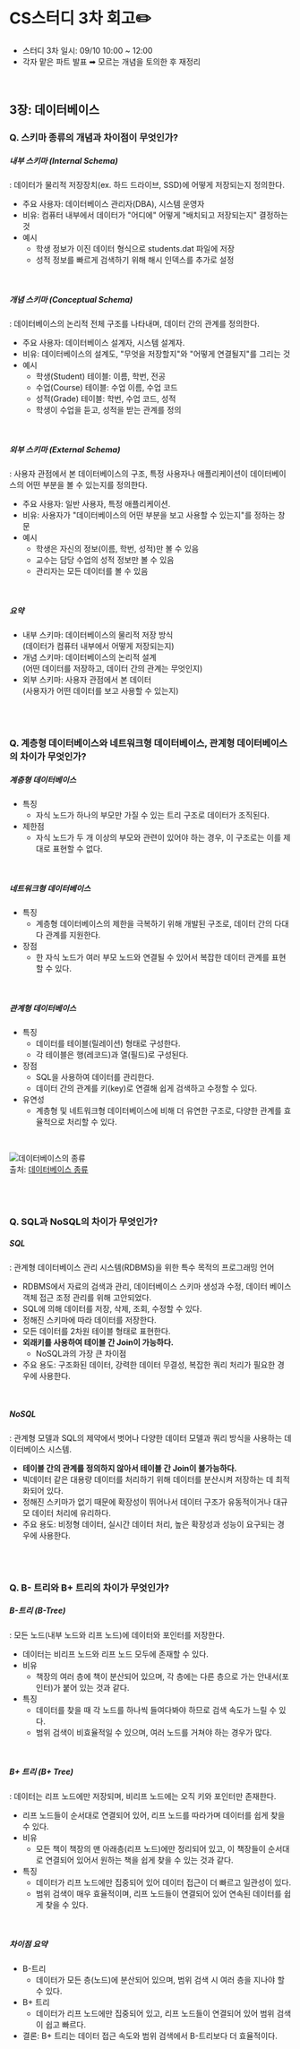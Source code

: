 # CS스터디 3차 회고✏️
- 스터디 3차 일시: 09/10 10:00 ~ 12:00
- 각자 맡은 파트 발표 ➡︎ 모르는 개념을 토의한 후 재정리

<br/>

## 3장: 데이터베이스

### Q. 스키마 종류의 개념과 차이점이 무엇인가?
##### 내부 스키마 (Internal Schema)
: 데이터가 물리적 저장장치(ex. 하드 드라이브, SSD)에 어떻게 저장되는지 정의한다.
- 주요 사용자: 데이터베이스 관리자(DBA), 시스템 운영자
- 비유: 컴퓨터 내부에서 데이터가 "어디에" 어떻게 "배치되고 저장되는지" 결정하는 것
- 예시
  - 학생 정보가 이진 데이터 형식으로 students.dat 파일에 저장
  - 성적 정보를 빠르게 검색하기 위해 해시 인덱스를 추가로 설정

<br/>

##### 개념 스키마 (Conceptual Schema)
: 데이터베이스의 논리적 전체 구조를 나타내며, 데이터 간의 관계를 정의한다.
- 주요 사용자: 데이터베이스 설계자, 시스템 설계자.
- 비유: 데이터베이스의 설계도, "무엇을 저장할지"와 "어떻게 연결될지"를 그리는 것
- 예시
  - 학생(Student) 테이블: 이름, 학번, 전공
  - 수업(Course) 테이블: 수업 이름, 수업 코드
  - 성적(Grade) 테이블: 학번, 수업 코드, 성적
  - 학생이 수업을 듣고, 성적을 받는 관계를 정의

<br/>

##### 외부 스키마 (External Schema)
: 사용자 관점에서 본 데이터베이스의 구조, 특정 사용자나 애플리케이션이 데이터베이스의 어떤 부분을 볼 수 있는지를 정의한다.
- 주요 사용자: 일반 사용자, 특정 애플리케이션.
- 비유: 사용자가 "데이터베이스의 어떤 부분을 보고 사용할 수 있는지"를 정하는 창문
- 예시
  - 학생은 자신의 정보(이름, 학번, 성적)만 볼 수 있음
  - 교수는 담당 수업의 성적 정보만 볼 수 있음
  - 관리자는 모든 데이터를 볼 수 있음

<br/>

##### 요약
- 내부 스키마: 데이터베이스의 물리적 저장 방식 <br/>
(데이터가 컴퓨터 내부에서 어떻게 저장되는지)
- 개념 스키마: 데이터베이스의 논리적 설계 <br/>
(어떤 데이터를 저장하고, 데이터 간의 관계는 무엇인지)
- 외부 스키마: 사용자 관점에서 본 데이터 <br/>
(사용자가 어떤 데이터를 보고 사용할 수 있는지)


<br/><br/>

### Q. 계층형 데이터베이스와 네트워크형 데이터베이스, 관계형 데이터베이스의 차이가 무엇인가?

##### 계층형 데이터베이스
- 특징
  - 자식 노드가 하나의 부모만 가질 수 있는 트리 구조로 데이터가 조직된다.
- 제한점
  - 자식 노드가 두 개 이상의 부모와 관련이 있어야 하는 경우, 이 구조로는 이를 제대로 표현할 수 없다.

<br/>

##### 네트워크형 데이터베이스
- 특징
  - 계층형 데이터베이스의 제한을 극복하기 위해 개발된 구조로, 데이터 간의 다대다 관계를 지원한다.
- 장점 
  - 한 자식 노드가 여러 부모 노드와 연결될 수 있어서 복잡한 데이터 관계를 표현할 수 있다.

<br/>

##### 관계형 데이터베이스
- 특징
  - 데이터를 테이블(릴레이션) 형태로 구성한다.
  - 각 테이블은 행(레코드)과 열(필드)로 구성된다.
- 장점 
  - SQL을 사용하여 데이터를 관리한다.
  - 데이터 간의 관계를 키(key)로 연결해 쉽게 검색하고 수정할 수 있다.
- 유연성 
  - 계층형 및 네트워크형 데이터베이스에 비해 더 유연한 구조로, 다양한 관계를 효율적으로 처리할 수 있다.

<br/>

![데이터베이스의 종류](https://images2.imgbox.com/38/8a/QzcHAbqb_o.png) <br/>
출처: [데이터베이스 종류](https://letsnotgiveup-programming.tistory.com/10)

<br/><br/>

### Q. SQL과 NoSQL의 차이가 무엇인가?

##### SQL
: 관계형 데이터베이스 관리 시스템(RDBMS)을 위한 특수 목적의 프로그래밍 언어
- RDBMS에서 자료의 검색과 관리, 데이터베이스 스키마 생성과 수정, 데이터 베이스 객체 접근 조정 관리를 위해 고안되었다.
- SQL에 의해 데이터를 저장, 삭제, 조회, 수정할 수 있다.
- 정해진 스키마에 따라 데이터를 저장한다.
- 모든 데이터를 2차원 테이블 형태로 표현한다.
- **외래키를 사용하여 테이블 간 Join이 가능하다.**
  - NoSQL과의 가장 큰 차이점
- 주요 용도: 구조화된 데이터, 강력한 데이터 무결성, 복잡한 쿼리 처리가 필요한 경우에 사용한다.

<br/>

##### NoSQL
: 관계형 모델과 SQL의 제약에서 벗어나 다양한 데이터 모델과 쿼리 방식을 사용하는 데이터베이스 시스템.
- **테이블 간의 관계를 정의하지 않아서 테이블 간 Join이 불가능하다.**
- 빅데이터 같은 대용량 데이터를 처리하기 위해 데이터를 분산시켜 저장하는 데 최적화되어 있다.
- 정해진 스키마가 없기 때문에 확장성이 뛰어나서 데이터 구조가 유동적이거나 대규모 데이터 처리에 유리하다.
- 주요 용도: 비정형 데이터, 실시간 데이터 처리, 높은 확장성과 성능이 요구되는 경우에 사용한다.

<br/><br/>

### Q. B- 트리와 B+ 트리의 차이가 무엇인가?

##### B-트리 (B-Tree)
: 모든 노드(내부 노드와 리프 노드)에 데이터와 포인터를 저장한다.
- 데이터는 비리프 노드와 리프 노드 모두에 존재할 수 있다.
- 비유
  - 책장의 여러 층에 책이 분산되어 있으며, 각 층에는 다른 층으로 가는 안내서(포인터)가 붙어 있는 것과 같다.
- 특징
  - 데이터를 찾을 때 각 노드를 하나씩 들여다봐야 하므로 검색 속도가 느릴 수 있다.
  - 범위 검색이 비효율적일 수 있으며, 여러 노드를 거쳐야 하는 경우가 많다.

<br/>

##### B+ 트리 (B+ Tree)
: 데이터는 리프 노드에만 저장되며, 비리프 노드에는 오직 키와 포인터만 존재한다.
- 리프 노드들이 순서대로 연결되어 있어, 리프 노드를 따라가며 데이터를 쉽게 찾을 수 있다.
- 비유
  - 모든 책이 책장의 맨 아래층(리프 노드)에만 정리되어 있고, 이 책장들이 순서대로 연결되어 있어서 원하는 책을 쉽게 찾을 수 있는 것과 같다.
- 특징
  - 데이터가 리프 노드에만 집중되어 있어 데이터 접근이 더 빠르고 일관성이 있다.
  - 범위 검색이 매우 효율적이며, 리프 노드들이 연결되어 있어 연속된 데이터를 쉽게 찾을 수 있다.

<br/>

##### 차이점 요약
- B-트리
  - 데이터가 모든 층(노드)에 분산되어 있으며, 범위 검색 시 여러 층을 지나야 할 수 있다.
- B+ 트리
  - 데이터가 리프 노드에만 집중되어 있고, 리프 노드들이 연결되어 있어 범위 검색이 쉽고 빠르다.
- 결론: B+ 트리는 데이터 접근 속도와 범위 검색에서 B-트리보다 더 효율적이다.


<br/><br/>
